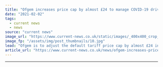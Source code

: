 ```yaml
---
title: "Ofgem increases price cap by almost £24 to manage COVID-19 driven bad debt"
date: "2021-02-02"
tags: 
  - current news
  - news
source: "current news"
image_url: "https://www.current-news.co.uk/static/images/_400x400_crop_center-center/GettyImages-492069754.jpg"
image_fp: "/assets/img/post_thumbnails/10.jpg"
lead: "​Ofgem is to adjust the default tariff price cap by almost £24 in response to growing bad debt as a result of the COVID-19 pandemic."
article_url: "https://www.current-news.co.uk/news/ofgem-increases-price-cap-by-almost-24-to-manage-covid-19-driven-bad-debt?utm_source=rss-feeds&utm_medium=rss&utm_campaign=rss"
---
```


---
